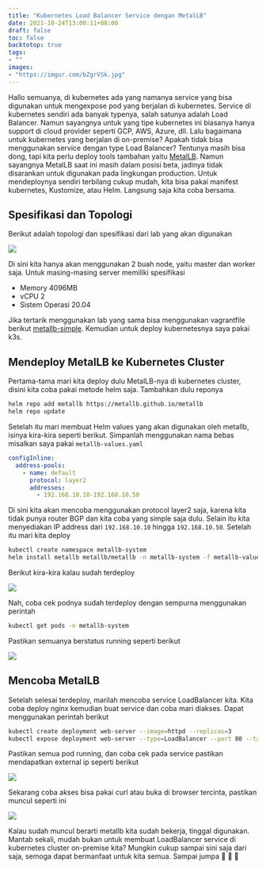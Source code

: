 ```yaml
---
title: "Kubernetes Load Balancer Service dengan MetalLB"
date: 2021-10-24T13:00:11+08:00
draft: false
toc: false
backtotop: true
tags:
- ""
images:
- "https://imgur.com/bZgrVSk.jpg"
---
```


Hallo semuanya, di kubernetes ada yang namanya service yang bisa digunakan untuk mengexpose pod yang berjalan di kubernetes. Service di kubernetes sendiri ada banyak typenya, salah satunya adalah Load Balancer. Namun sayangnya untuk yang tipe kubernetes ini biasanya hanya support di cloud provider seperti GCP, AWS, Azure, dll. Lalu bagaimana untuk kubernetes yang berjalan di on-premise? Apakah tidak bisa menggunakan service dengan type Load Balancer? Tentunya masih bisa dong, tapi kita perlu deploy tools tambahan yaitu [MetalLB](https://metallb.universe.tf/). Namun sayangnya MetalLB saat ini masih dalam posisi beta, jadinya tidak disarankan untuk digunakan pada lingkungan production. Untuk mendeploynya sendiri terbilang cukup mudah, kita bisa pakai manifest kubernetes, Kustomize, atau Helm. Langsung saja kita coba bersama.

## Spesifikasi dan Topologi

Berikut adalah topologi dan spesifikasi dari lab yang akan digunakan

![](https://imgur.com/SJWt7dN.jpg)

Di sini kita hanya akan menggunakan 2 buah node, yaitu master dan worker saja. Untuk masing-masing server memiliki spesifikasi

- Memory 4096MB
- vCPU 2
- Sistem Operasi 20.04

Jika tertarik menggunakan lab yang sama bisa menggunakan vagrantfile berikut [metallb-simple](https://github.com/kudaliar032/vagrantfile-labs/tree/main/metallb-simple). Kemudian untuk deploy kubernetesnya saya pakai k3s.

## Mendeploy MetalLB ke Kubernetes Cluster

Pertama-tama mari kita deploy dulu MetalLB-nya di kubernetes cluster, disini kita coba pakai metode helm saja. Tambahkan dulu reponya

```bash
helm repo add metallb https://metallb.github.io/metallb
helm repo update
```

Setelah itu mari membuat Helm values yang akan digunakan oleh metallb, isinya kira-kira seperti berikut. Simpanlah menggunakan nama bebas misalkan saya pakai `metallb-values.yaml`

```yaml
configInline:
  address-pools:
    - name: default
      protocol: layer2
      addresses:
        - 192.168.10.10-192.168.10.50
```

Di sini kita akan mencoba menggunakan protocol layer2 saja, karena kita tidak punya router BGP dan kita coba yang simple saja dulu. Selain itu kita menyediakan IP address dari `192.168.10.10` hingga `192.168.10.50`. Setelah itu mari kita deploy

```bash
kubectl create namespace metallb-system
helm install metallb metallb/metallb -n metallb-system -f metallb-values.yaml
```

Berikut kira-kira kalau sudah terdeploy

![](https://imgur.com/EqN5AgS.jpg)

Nah, coba cek podnya sudah terdeploy dengan sempurna menggunakan perintah

```bash
kubectl get pods -n metallb-system
```

Pastikan semuanya berstatus running seperti berikut

![](https://imgur.com/iLaMiBW.jpg)

## Mencoba MetalLB

Setelah selesai terdeploy, marilah mencoba service LoadBalancer kita. Kita coba deploy nginx kemudian buat service dan coba mari diakses. Dapat menggunakan perintah berikut

```bash
kubectl create deployment web-server --image=httpd --replicas=3
kubectl expose deployment web-server --type=LoadBalancer --port 80 --target-port 80
```

Pastikan semua pod running, dan coba cek pada service pastikan mendapatkan external ip seperti berikut

![](https://imgur.com/A2BkZ6u.jpg)

Sekarang coba akses bisa pakai curl atau buka di browser tercinta, pastikan muncul seperti ini

![](https://imgur.com/5okihrC.jpg)

Kalau sudah muncul berarti metallb kita sudah bekerja, tinggal digunakan. Mantab sekali, mudah bukan untuk membuat LoadBalancer service di kubernetes cluster on-premise kita? Mungkin cukup sampai sini saja dari saja, semoga dapat bermanfaat untuk kita semua. Sampai jumpa :tada: :tada: :tada:
